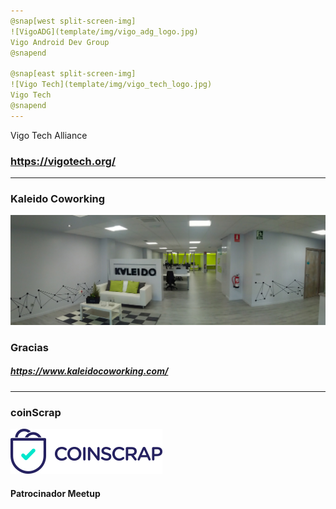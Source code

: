 ```yaml
---
@snap[west split-screen-img]
![VigoADG](template/img/vigo_adg_logo.jpg)
Vigo Android Dev Group
@snapend

@snap[east split-screen-img]
![Vigo Tech](template/img/vigo_tech_logo.jpg)
Vigo Tech
@snapend
---
```

Vigo Tech Alliance 
### https://vigotech.org/
---
### Kaleido Coworking
![Vigo Tech](template/img/Kaleido-Coworking.jpg)
### Gracias
##### https://www.kaleidocoworking.com/
---
### coinScrap
![coinscrap](template/img/coinscrap.png)
#### Patrocinador Meetup
